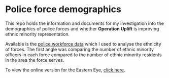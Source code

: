 # Police force demographics

This repo holds the information and documents for my investigation into the demographics of police forces and whether **Operation Uplift** is improving ethnic minority representation.

Available is the [police workforce data](https://news.npcc.police.uk/resources/appendix-tables-for-policing-the-pandemic-report1) which I used to analyse the ethnicity of forces. The first angle was comparing the number of ethnic minority officers in each force compared to the number of ethnic minority residents in the area the force serves.

To view the online version for the Eastern Eye, [click here](https://www.easterneye.biz/exclusive-a-liftetime-of-opportunity-missed/).
